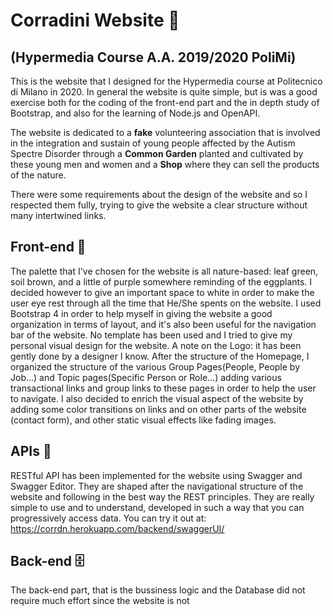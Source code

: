 # Corradini Website 🍃
## (Hypermedia Course A.A. 2019/2020 PoliMi)

This is the website that I designed for the Hypermedia course at Politecnico di Milano in 2020.
In general the website is quite simple, but is was a good exercise both for the coding of the front-end part and the in depth study of Bootstrap, and also for the learning of Node.js and OpenAPI.

The website is dedicated to a **fake** volunteering association that is involved in the integration and sustain of young people affected by the Autism Spectre Disorder through a __Common Garden__ planted and cultivated by these young men and women and a __Shop__ where they can sell the products of the nature.

There were some requirements about the design of the website and so I respected them fully, trying to give the website a clear structure without many intertwined links.

## Front-end 🌱

The palette that I've chosen for the website is all nature-based: leaf green, soil brown, and a little of purple somewhere reminding of the eggplants. I decided however to give an important space to white in order to make the user eye rest through all the time that He/She spents on the website.
I used Bootstrap 4 in order to help myself in giving the website a good organization in terms of layout, and it's also been useful for the navigation bar of the website. No template has been used and I tried to give my personal visual design for the website. A note on the Logo: it has been gently done by a designer I know.
After the structure of the Homepage, I organized the structure of the various Group Pages(People, People by Job...) and Topic pages(Specific Person or Role...) adding various transactional links and group links to these pages in order to help the user to navigate.
I also decided to enrich the visual aspect of the website by adding some color transitions on links and on other parts of the website (contact form), and other static visual effects like fading images.

## APIs 💬

RESTful API has been implemented for the website using Swagger and Swagger Editor. They are shaped after the navigational structure of the website and following in the best way the REST principles. They are really simple to use and to understand, developed in such a way that you can progressively access data. You can try it out at: https://corrdn.herokuapp.com/backend/swaggerUI/

## Back-end 🗄️

The back-end part, that is the bussiness logic and the Database did not require much effort since the website is not 
